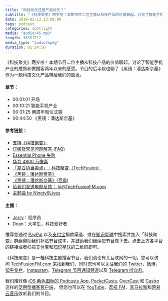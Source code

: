 ```yaml
---
title: "科技优先还是产品优先？"
subtitle: "《科技聚变》两岁啦！本期节目二位主播从科技产品的价值聊起，讨论了智能手机产业的成熟与转变，同时两位主播分享了做节目两年以来的感受。节目的后半段也聊了《黑镜：潘达斯奈基》作为一款科技文化产品带给我们的启发。"
date: 2019-02-13 23:00:00
tags: podcast
categories: spotlight
media: "audio/45.mp3"
length: 36351712 
media_type: "audio/mpeg"
duration: 01:14:50
---
```


《科技聚变》两岁啦！本期节目二位主播从科技产品的价值聊起，讨论了智能手机产业的成熟和做播客两年以来的感受。节目的后半段也聊了《黑镜：潘达斯奈基》作为一款科技文化产品带给我们的启发。

#### 章节：

- 00:01:01 开场
- 00:10:21 智能手机产业
- 00:31:25 两周年和仪式感
- 00:44:50 《黑镜：潘达斯奈基》

#### 参考链接：

- [支持《科技聚变》](https://techfusionfm.com/donate)
- [订阅及常见问题解答 (FAQ)](https://techfusionfm.com/faq)
- [Essential Phone 失败](https://www.theverge.com/2018/5/24/17391734/essential-cancels-phone-development-considers-sale-report)
- [华为 4800 万像素](https://consumer.huawei.com/cn/phones/nova4/)
- [「拿妥协当卖点」 · 科技聚变（TechFusion）](https://techfusionfm.com/42/)
- [《黑镜：潘达斯奈基》](https://www.netflix.com/sg-zh/title/80988062)
- [《黑镜：潘达斯奈基》(豆瓣)](https://movie.douban.com/subject/30414462/)
- [给我们发送电邮反馈： hi@TechFusionFM.com](mailto:hi@techfusionfm.com)
- [主题曲 by Ninety9Lives](http://99l.tv/BleedingThroughYU)

#### 主播：

- [Jerry](https://twitter.com/jerryfzhang)：程序员
- Dean：大学生，科技爱好者

推荐您通过 [PayPal](https://paypal.me/techfusionfm/5) 以及[支付宝](HTTPS://QR.ALIPAY.COM/FKX09288AJOENI0MVZXM12)捐款渠道、或在[知识星球](https://www.xiaomiquan.com)中搜索并加入「科技聚变」群组帮助我们补贴节目成本，并鼓励我们继续把节目做下去。点击上方各平台的链接或者扫描[支付宝](https://techfusionfm.com/images/QR.JPG)和[知识星球](https://t.zsxq.com/IEmEM3f)的二维码即可。

《科技聚变》是一档科技主题播客节目，我们谈论有关互联网的一切。您可以访问 [TechFusionFM.com](https://TechFusionFM.com) 来找到我们，同时您也可以关注我们的 [Twitter](http://twitter.com/TechFusionFM)，[微博](http://weibo.com/TechFusionFM)，[知乎专栏](https://zhuanlan.zhihu.com/TechFusion)，[Instagram](http://instagram.com/TechFusionFM)，[Telegram 节目通知频道](https://t.me/TechFusionFM)以及 [Telegram 听众群](https://t.me/TechFusionChat)。

我们推荐像 [iOS 紫色图标的 Podcasts App](https://itunes.apple.com/cn/podcast/id1202658654), [PocketCasts](http://pca.st/podcast/28fcd200-cc7c-0134-10da-25324e2a541d), [OverCast](https://overcast.fm) 和 [Castro](http://supertop.co/castro/) 这样的[泛用型播客客户端](https://techfusionfm.com/faq)， 但您也可以在 [YouTube](https://www.youtube.com/channel/UC6uvHf21Tjm5lepw6P2Ki-Q)、[荔枝 FM](https://www.lizhi.fm/1494013/)、[喜马拉雅](http://www.ximalaya.com/72456289/album/6648521)和[网易云音乐](http://music.163.com/#/djradio?id=347498120)收听我们的节目。
